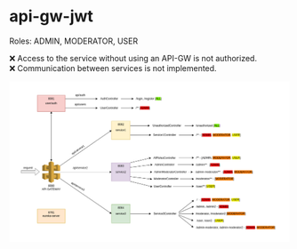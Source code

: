 # api-gw-jwt

Roles: ADMIN, MODERATOR, USER

:x: Access to the service without using an API-GW is not authorized. \
:x: Communication between services is not implemented.

![diagram](https://github.com/DaniloJevtovic/api-gw-jwt/blob/main/api-gw-jwt.drawio.png)
